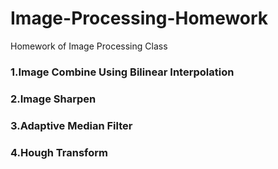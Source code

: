 # Image-Processing-Homework
Homework of Image Processing Class
### 1.Image Combine Using Bilinear Interpolation
### 2.Image Sharpen 
### 3.Adaptive Median Filter
### 4.Hough Transform

